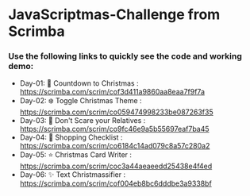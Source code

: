 # JavaScriptmas-Challenge from Scrimba
### Use the following links to quickly see the code and working demo:
* Day-01: 🎄 Countdown to Christmas : https://scrimba.com/scrim/cof3d411a9860aa8eaa7f9f7a
* Day-02: ❄️ Toggle Christmas Theme : https://scrimba.com/scrim/co059474998233be087263f35
* Day-03: 👼 Don't Scare your Relatives : https://scrimba.com/scrim/co9fc46e9a5b55697eaf7ba45
* Day-04: 🎁 Shopping Checklist : https://scrimba.com/scrim/co6184c14ad079c8a57c280a2
* Day-05: ⭐️ Christmas Card Writer : https://scrimba.com/scrim/coc3a44aeaeedd25438e4f4ed
* Day-06: ✨ Text Christmassifier : https://scrimba.com/scrim/cof004eb8bc6dddbe3a9338bf
